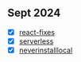 Sept 2024
---
- [x] [react-fixes](https://youtu.be/4k6Xgjqkad4)
- [x] [serverless](https://www.youtube.com/watch?v=cw34KMPSt4k)
- [x] [neverinstalllocal](https://www.youtube.com/watch?v=J0NuOlA2xDc)
